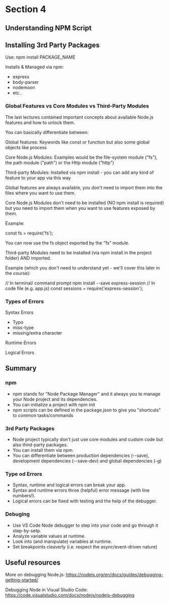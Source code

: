 # Section 4

## Understanding NPM Script

## Installing 3rd Party Packages
Use: npm install PACKAGE_NAME

Installs & Managed via npm:
- express
- body-parser
- nodemoon
- etc..

### Global Features vs Core Modules vs Third-Party Modules
The last lectures contained important concepts about available Node.js features and how to unlock them.

You can basically differentiate between:

Global features: Keywords like const or function but also some global objects like process

Core Node.js Modules: Examples would be the file-system module ("fs"), the path module ("path") or the Http module ("http")

Third-party Modules: Installed via npm install - you can add any kind of feature to your app via this way

Global features are always available, you don't need to import them into the files where you want to use them.

Core Node.js Modules don't need to be installed (NO npm install is required) but you need to import them when you want to use features exposed by them.

Example:

const fs = require('fs');

You can now use the fs object exported by the "fs" module.

Third-party Modules need to be installed (via npm install in the project folder) AND imported.

Example (which you don't need to understand yet - we'll cover this later in the course):

// In terminal/ command prompt
npm install --save express-session
// In code file (e.g. app.js)
const sessions = require('express-session');

### Types of Errors
Syntax Errors
- Typo
- miss-type
- missing/extra character

Runtime Errors

Logical Errors

## Summary
### npm
- npm stands for "Node Package Manager" and it always you to manage your Node project and its dependencies.
- You can initialize a project with npm init
- npm scripts can be defined in the package.json to give you "shortcuts" to common tasks/commands

### 3rd Party Packages
- Node project typically don't just use core modules and custom code but also third-party packages.
- You can install them via npm.
- You can differentiate between production dependencies (--save), development dependencies (--save-dev) and global dependencies (-g)

### Type od Errors
- Syntax, runtime and logical errors can break your app.
- Syntax and runtime errors throe (helpful) error message (with line numbers!).
- Logical errors can be fixed with testing and the help of the debugger.

### Debuging
- Use VS Code Node debugger to step into your code and go through it step-by-setp.
- Analyze variable values at runtime.
- Look into (and manipulate) variables at runtime.
- Set breakpoints cleaverly (i.e. respect the async/event-driven nature)

## Useful resources
More on debugging Node.js: https://nodejs.org/en/docs/guides/debugging-getting-started/

Debugging Node in Visual Studio Code: https://code.visualstudio.com/docs/nodejs/nodejs-debugging